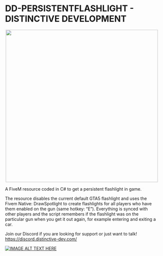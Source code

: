 # DD-PERSISTENTFLASHLIGHT - DISTINCTIVE DEVELOPMENT
<p align="center">
<img src="https://distinctive-dev.com/github/images/DD-PERSISTENTFLASHLIGHT.png" width="500" >
</p>
A FiveM resource coded in C# to get a persistent flashlight in game.

The resource disables the current default GTA5 flashlight and uses the Fivem Native: DrawSpotlight to create flashlights for all players who have them enabled on the gun (same hotkey: “E”). Everything is synced with other players and the script remembers if the flashlight was on the particular gun when you get it out again, for example entering and exiting a car.

Join our Discord if you are looking for support or just want to talk!
https://discord.distinctive-dev.com/

[![IMAGE ALT TEXT HERE](https://distinctive-dev.com/github/images/DD-PERSISTENTFLASHLIGHT-YT.png)](https://www.youtube.com/watch?v=VHMngrDW_rM)
